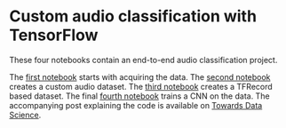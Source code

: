 # Custom audio classification with TensorFlow
These four notebooks contain an end-to-end audio classification project. 

The [first notebook](custaudio_data_acquisition.ipynb) starts with acquiring the data. The [second notebook]() creates a custom audio dataset. The [third notebook](custaudio_tfr_generation.ipynb) creates a TFRecord based dataset. The final [fourth notebook](custaudio_training.ipynb) trains a CNN on the data. The accompanying post explaining the code is available on [Towards Data Science](https://towardsdatascience.com/custom-audio-classification-with-tensorflow-af8c16c38689).
